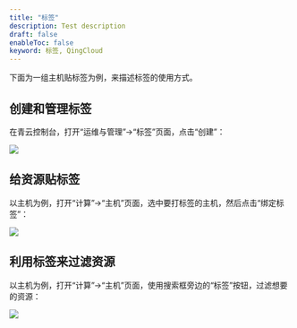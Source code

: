 ```yaml
---
title: "标签"
description: Test description
draft: false
enableToc: false
keyword: 标签, QingCloud
---
```


下面为一组主机贴标签为例，来描述标签的使用方式。

## 创建和管理标签

在青云控制台，打开“运维与管理”->“标签”页面，点击“创建”：

![](../../_images/create_tag_1.png)

## 给资源贴标签

以主机为例，打开“计算”->“主机”页面，选中要打标签的主机，然后点击“绑定标签”：

![](../../_images/bonding_tag.png)

## 利用标签来过滤资源

以主机为例，打开“计算”->“主机”页面，使用搜索框旁边的“标签”按钮，过滤想要的资源：

![](../../_images/fliter_tag_based.png)
